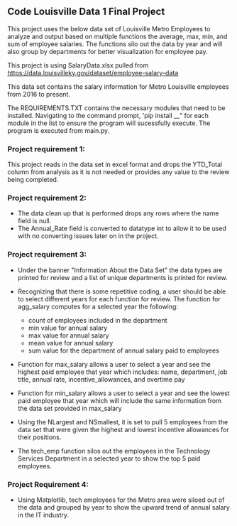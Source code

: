 ## Code Louisville Data 1 Final Project 
This project uses the below data set of Louisville Metro Employees to analyze and output based on multiple functions the average, max, min, and sum of employee salaries.  The functions silo out the data by year and will also group by departments for better visualization for employee pay.  

This project is using SalaryData.xlsx pulled from https://data.louisvilleky.gov/dataset/employee-salary-data

This data set contains the salary information for Metro Louisville employees from 2016 to present. 

The REQUIREMENTS.TXT contains the necessary modules that need to be installed.  Navigating to the command prompt, 'pip install __" for each module in the list to ensure the program will sucessfully execute.  The program is executed from main.py. 

### Project requirement 1:
This project reads in the data set in excel format and drops the YTD_Total column from analysis as it is not needed or provides any value to the review being completed. 

### Project requirement 2: 
* The data clean up that is performed drops any rows where the name field is null. 
* The Annual_Rate field is converted to datatype int to allow it to be used with no converting issues later on in the project. 

### Project requirement 3: 
* Under the banner "Information About the Data Set" the data types are printed for review and a list of unique departments is printed for review. 

* Recognizing that there is some repetitive coding, a user should be able to select different years for each function for review. The function for agg_salary computes for a selected year the following: 
    * count of employees included in the department
    * min value for annual salary
    * max value for annual salary
    * mean value for annual salary
    * sum value for the department of annual salary paid to employees

* Function for max_salary allows a user to select a year and see the highest paid employee that year which includes: name, department, job title, annual rate, incentive_allowances, and overtime pay

* Function for min_salary allows a user to select a year and see the lowest paid employee that year which will include the same information from the data set provided in max_salary

* Using the NLargest and NSmallest, it is set to pull 5 employees from the data set that were given the highest and lowest incentive allowances for their positions. 

* The tech_emp function silos out the employees in the Technology Services Department in a selected year to show the top 5 paid employees. 


### Project Requirement 4: 
* Using Matplotlib, tech employees for the Metro area were siloed out of the data and grouped by year to show the upward trend of annual salary in the IT industry. 
